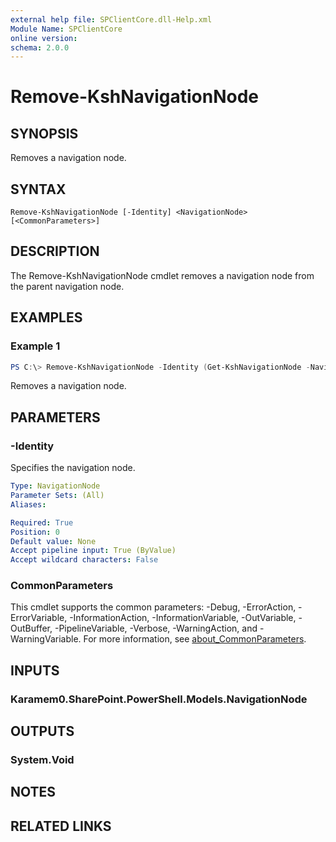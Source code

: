 ```yaml
---
external help file: SPClientCore.dll-Help.xml
Module Name: SPClientCore
online version:
schema: 2.0.0
---
```


# Remove-KshNavigationNode

## SYNOPSIS
Removes a navigation node.

## SYNTAX

```
Remove-KshNavigationNode [-Identity] <NavigationNode> [<CommonParameters>]
```

## DESCRIPTION
The Remove-KshNavigationNode cmdlet removes a navigation node from the parent navigation node.

## EXAMPLES

### Example 1
```powershell
PS C:\> Remove-KshNavigationNode -Identity (Get-KshNavigationNode -NavigationNodeId 2001)
```

Removes a navigation node.

## PARAMETERS

### -Identity
Specifies the navigation node.

```yaml
Type: NavigationNode
Parameter Sets: (All)
Aliases:

Required: True
Position: 0
Default value: None
Accept pipeline input: True (ByValue)
Accept wildcard characters: False
```

### CommonParameters
This cmdlet supports the common parameters: -Debug, -ErrorAction, -ErrorVariable, -InformationAction, -InformationVariable, -OutVariable, -OutBuffer, -PipelineVariable, -Verbose, -WarningAction, and -WarningVariable. For more information, see [about_CommonParameters](http://go.microsoft.com/fwlink/?LinkID=113216).

## INPUTS

### Karamem0.SharePoint.PowerShell.Models.NavigationNode

## OUTPUTS

### System.Void

## NOTES

## RELATED LINKS
